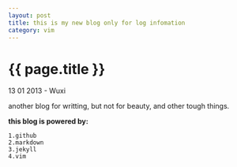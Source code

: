 ```yaml
---
layout: post
title: this is my new blog only for log infomation 
category: vim 
---
```


{{ page.title }}
================

<p class="meta">13 01 2013 - Wuxi</p>


another blog for writting, but not for beauty, and other tough things.

**this blog is powered by:**
    
    1.github
    2.markdown
    3.jekyll
    4.vim

